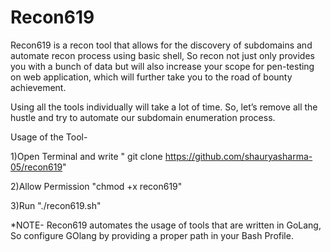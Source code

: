 # Recon619

Recon619 is a recon tool that allows for the discovery of subdomains and automate recon process using basic shell, So recon not just only provides you with a bunch of data but will also increase your scope for pen-testing on web application, which will further take you to the road of bounty achievement.

Using all the tools individually will take a lot of time. So, let’s remove all the hustle and try to automate our subdomain enumeration process.

Usage of the Tool-

1)Open Terminal and write " git clone https://github.com/shauryasharma-05/recon619"

2)Allow Permission "chmod +x recon619"

3)Run "./recon619.sh"

*NOTE- Recon619 automates the usage of tools that are written in GoLang, So configure GOlang by providing a proper path in your Bash Profile.

